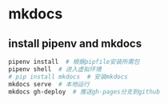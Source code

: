 mkdocs
===

install pipenv and mkdocs
---

```bash
pipenv install  # 根据pipfile安装所需包
pipenv shell  # 进入虚拟环境
# pip install mkdocs  # 安装mkdocs
mkdocs serve  # 本地运行
mkdocs gh-deploy  # 推送gh-pages分支到github
```
